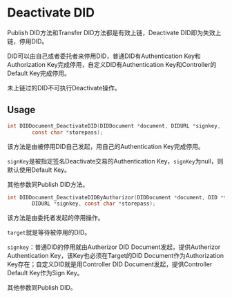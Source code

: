 # Deactivate DID

Publish DID方法和Transfer DID方法都是有效上链，Deactivate DID即为失效上链，停用DID。

DID可以由自己或者委托者来停用DID，普通DID有Authentication Key和Authorization Key完成停用，自定义DID有Authentication Key和Controller的Default Key完成停用。

未上链过的DID不可执行Deactivate操作。

## Usage

```c
int DIDDocument_DeactivateDID(DIDDocument *document, DIDURL *signkey,
        const char *storepass);
```

该方法是由被停用DID自己发起，用自己的Authentication Key完成停用。

`signKey`是被指定签名Deactivate交易的Authentication Key，`signKey`为null，则默认使用Default Key。

其他参数同Publish DID方法。

```c
int DIDDocument_DeactivateDIDByAuthorizor(DIDDocument *document, DID *target,
        DIDURL *signkey, const char *storepass);
```

该方法是由委托者发起的停用操作。

`target`就是等待被停用的DID。

`signkey`：普通DID的停用就由Autherizor DID Document发起，提供Autherizor Authentication Key，该Key也必须在Target的DID Document作为Authorization Key存在；自定义DID就是用Controller DID Document发起，提供Controller Default Key作为Sign Key。

其他参数同Publish DID。

